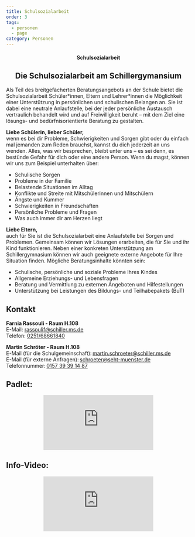 ```yaml
---
title: Schulsozialarbeit
order: 3
tags:
  - personen
  - page
category: Personen
---
```

<center><div class="title"><h4>Schulsozialarbeit</h4><h2>Die Schulsozialarbeit am Schillergymansium </h2></div></center>

Als Teil des breitgefächerten Beratungsangebots an der Schule bietet die Schulsozialarbeit Schüler\*innen, Eltern und Lehrer\*innen die Möglichkeit einer Unterstützung in persönlichen und schulischen Belangen an. Sie ist dabei eine neutrale Anlaufstelle, bei der jeder persönliche Austausch vertraulich behandelt wird und auf Freiwilligkeit beruht – mit dem Ziel eine lösungs- und bedürfnisorientierte Beratung zu gestalten. 

**Liebe Schülerin, lieber Schüler,** \
wenn es bei dir Probleme, Schwierigkeiten und Sorgen gibt oder du einfach mal jemanden zum Reden brauchst, kannst du dich jederzeit an uns wenden. Alles, was wir besprechen, bleibt unter uns – es sei denn, es bestünde Gefahr für dich oder eine andere Person. Wenn du magst, können wir uns zum Beispiel unterhalten über: 

* Schulische Sorgen 
* Probleme in der Familie 
* Belastende Situationen im Alltag 
* Konflikte und Streite mit Mitschülerinnen und Mitschülern 
* Ängste und Kummer 
* Schwierigkeiten in Freundschaften 
* Persönliche Probleme und Fragen 
* Was auch immer dir am Herzen liegt 

**Liebe Eltern,** \
auch für Sie ist die Schulsozialarbeit eine Anlaufstelle bei Sorgen und Problemen. Gemeinsam können wir Lösungen erarbeiten, die für Sie und ihr Kind funktionieren. Neben einer konkreten Unterstützung am Schillergymnasium können wir auch geeignete externe Angebote für Ihre Situation finden. Mögliche Beratungsinhalte könnten sein: 

* Schulische, persönliche und soziale Probleme Ihres Kindes 
* Allgemeine Erziehungs- und Lebensfragen 
* Beratung und Vermittlung zu externen Angeboten und Hilfestellungen 
* Unterstützung bei Leistungen des Bildungs- und Teilhabepakets (BuT) 

## Kontakt

**Farnia Rassouli - Raum H.108** \
E-Mail: [rassoulif@schiller.ms.de ](mailto:rassoulif@schiller.ms.de)\
Telefon: [0251/68661840 ](tel:0251/68661840)

**Martin Schröter - Raum H.108** \
E-Mail (für die Schulgemeinschaft): [martin.schroeter@schiller.ms.de ](mailto:martin.schroeter@schiller.ms.de)\
E-Mail (für externe Anfragen): [schroeter@seht-muenster.de ](mailto:schroeter@seht-muenster.de)\
Telefonnummer: [0157 39 39 14 87 ](<tel:0157 39 39 14 87>)

## Padlet:

<center><iframe class="embet component" src="https://padlet.com/schillergymnasiummuenster/schulsozialarbeit" title="Embet" frameborder="0"></iframe></center>

## Info-Video:

<center><iframe class="youtube component" src="https://www.youtube.com/embed/2aPXFwdddAM???si=fwYUPNAgq_2mM5Ht" title="YouTube video player" frameborder="0" allow="accelerometer; autoplay; clipboard-write; encrypted-media; gyroscope; picture-in-picture; web-share" allowfullscreen></iframe></center>